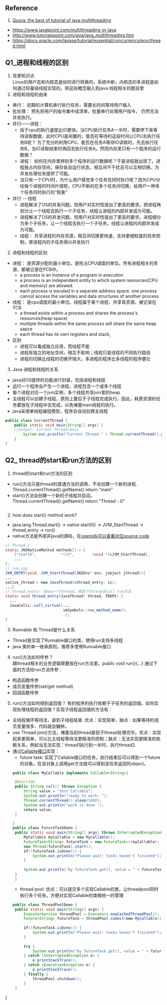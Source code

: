 ## Reference
1. [Quora: the best of tutorial of java multithreading](https://www.quora.com/Where-can-I-find-the-best-tutorial-of-Java-multithreading)
  * https://www.javatpoint.com/multithreading-in-java 
  * http://www.tutorialspoint.com/java/java_multithreading.htm 
  * https://docs.oracle.com/javase/tutorial/essential/concurrency/procthread.html

## Q1_进程和线程的区别
1. 背景知识点  
Linux的用户态和内核态是如何进行转换的，系统中断，内核态的多进程是如何通过轻量级线程实现的。把这些概念融入到java 线程相关的题目里
2. 进程和线程的由来
* 串行： 初期的计算机串行执行任务，需要长时间等待用户输入
* 批处理： 预先将用户的指令集中成清单，批量串行处理用户指令， 仍然无法并发执行。
* 并行——进程：
  * 由于cpu的执行速度比IO更快。当CPU执行任务A一半时，需要停下来等待读取数据，此时CPU是闲置的，能否在等待的这段时间让CPU去执行任务B呢？
   为了充分的利用CPU，能否在任务A等待IO读取时，先去执行任务B，当IO读取结束时再回去执行任务A。然而内存里只有一个程序的运行数据？ 
  * 进程： 如何在内存里辨别多个程序的运行数据呢？于是进程就出现了。进程独占内存空间，保存各自运行状态，相互间不干扰且可以互相切换，为并发处理任务提供了可能。
  * 当只有一个CPU时，为什么用户感觉多个任务在同时执行呢？因为CPU分给每个进程的时间片很短，CPU不断的在多个任务间切换，给用户一种多个任务同时执行的“假象”
* 并行 -- 线程
  * 进程解决了OS的并发问题。但用户对实时性提出了更高的要求。把进程再划分让一个线程去执行一个子任务，线程让进程的内部并发成为可能。
  * 进程解决了OS的并发问题。但用户对实时性提出了更高的要求。进程细分为多个子任务，让一个线程去执行一个子任务，线程让进程的内部并发成为可能。
  * 线程： 共享进程的内存资源，相互间切换更快速，支持更细粒度的任务控制，使进程内的子任务得以并发执行
2. 进程和线程的区别
* 进程： 是资源分配的最小单位，是抢占CPU调度的单位。所有进程相关的资源，都被记录在PCB中。
  * a process is an instance of a program in execution 
  * a process is an independent entity to which system resources(CPU and memory) are allowed.
  * each process is excuted in a separate address space. one process cannot access the variables and data structures of another process
* 线程： 是cpu调度的最小单位。线程属于某个进程，共享其资源。被记录在TCB
  * a thread exists within a process and shares the process's resources(heap space)
  * multiple threads within the same process will share the same heap sapce
  * each thread has its own registers and stack,
* 区别
  * 进程可以看成独立应用，而线程不能
  * 进程有独立的地址空间，相互不影响；线程只是进程的不同执行路径
  * 进程的切换比线程的切换开销大，多进程的程序比多线程的程序健壮
3. Java 进程和线程的关系
* java对OS提供的功能进行封装，包括进程和线程
* 运行一个程序会产生一个进程，进程包含一个或多个线程
* 每个进程对应一个jvm实例，多个线程共享jvm里的heap
* 主线程可以创建子线程，原则上要后于子线程完成执行。因此，耗费资源的任务要放在子线程中去完成，以免堵塞main线程的执行。
* java采用单线程编程模型，程序会自动创建主线程
```java
public class CurrentThread {
	public static void main(String[] args) {
    //output: Current Thread:main
		System.out.println("Current Thread:" + Thread.currentThread().getName()); 
	}
}
```

## Q2_ thread的start和run方法的区别
1. thread的start和run方法的区别
* run()方法只是thread的普通方法的调用，不会创建一个新的进程. Thread.currentThread().getName() return "main"
* start()方法会创建一个新的子线程并启动。 Thread.currentThread().getName() return "Thread - 0"
```java

```
2. how does start() method work?
* java.lang.Thread.start() -> native start0() -> JVM_StartThread -> thread_entry -> run()
* native方法是外部非java的源码，在[openjdk可以查看对应source code](https://hg.openjdk.java.net/jdk8u/jdk8u/jdk/file/3ef3348195ff/src/share/native/java/lang/Thread.c)
```java
// Thread.c
static JNINativeMethod methods[] = {
    {"start0",           "()V",        (void *)&JVM_StartThread},
    ...
};
// jvm.cpp
JVM_ENTRY(void, JVM_StartThread(JNIEnv* env, jobject jthread)){
...
native_thread = new JavaThread(&thread_entry, sz);
...}
// thread_entry: 会new一个thread，用这个thread去call run方法
static void thread_entry(JavaThread* thread, TRAPS) {
  ...
  JavaCalls::call_virtual(...
                          vmSymbols::run_method_name(),
                         ..);
}
```
3. Runnable 和 Thread是什么关系
* Thread是实现了Runnable接口的类，使得run支持多线程
* java 类的单一继承原则，推荐多使用Runnable接口

4. run()方法如何传参？  
跟thread相关的业务逻辑需要放在run方法里。public void run(){...} 通过下面的方法给run方法传参：
* 构造函数传参
* 成员变量传参(set/get method)
* 回调函数传参

5. run()方法如何得到返回值？
有的程序的执行依赖于子任务的返回值。如何实现处理线程的返回值？实现子线程返回值的方法有：
* 主线程循环等待法，直到子线程结束. 优点：实现简单，缺点：如果等待的成员变量很多，代码就会臃肿。
* use Thread.join()方法，堵塞当前thread直到子thread处理完毕。优点：实现起来更简单，可以比主线程等待法更精准的控制；缺点：无法实现更精准的依赖关系，例如当无法实现：thread1执行到一半时，执行thread2.
* 通过[Callable接口](https://docs.oracle.com/javase/8/docs/api/index.html?java/util/concurrent/Callable.html)实现：
   * future task: 实现了Callable接口的任务，执行结束后可以得到一个future的对象。在该对象上调用get方法就可以得到该任务返回的object。
   ```java
   public class MyCallable implements Callable<String>{

	@Override
	public String call() throws Exception {
		String value = "test Callable";
		System.out.println("ready to work: ");
		Thread.currentThread().sleep(5000);
		System.out.println("work is done ");
		return value;
	}

  }
   public class FutureTaskDemo {
	public static void main(String[] args) throws InterruptedException, ExecutionException {
		MyCallable myCallable = new MyCallable();
		FutureTask<String> futureTask = new FutureTask<>(myCallable);
		new Thread(futureTask).start();
		if(!futureTask.isDone()) {
			System.out.println("Please wait: tasks haven't finished");
		}
		
		System.out.println("by futureTask.get(), value = " + futureTask.get());
	}
    }

   ```
   * thread pool: 优点：可以提交多个实现Callable的类，让threadpool同时执行多个任务。方便对实现Callable的类做统一的管理
   ```java
   public class ThreadPoolDemo {
	public static void main(String[] args) {
		ExecutorService threadPool = Executors.newCachedThreadPool();
		Future<String> futureTask = threadPool.submit(new MyCallable());
		
		if(!futureTask.isDone()) {
			System.out.println("Please wait: tasks haven't finished");
		}
		
		try {
			System.out.println("by futureTask.get(), value = " + futureTask.get());
		} catch (InterruptedException e) {
			e.printStackTrace();
		} catch (ExecutionException e) {
			e.printStackTrace();
		} finally {
			threadPool.shutdown();
		}
	}
}
   ```



